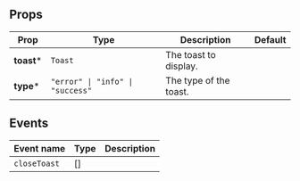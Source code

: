 <!-- This file is automatically generated, do not edit manually. -->

## Props

| Prop | Type | Description | Default |
| ---- | ---- | ----------- | ------- |
| **toast*** | `Toast` | The toast to display. |  |
| **type*** | `"error" \| "info" \| "success"` | The type of the toast. |  |


## Events

| Event name | Type | Description |
| ---------- | ---- | ----------- |
| `closeToast` | [] |  |

